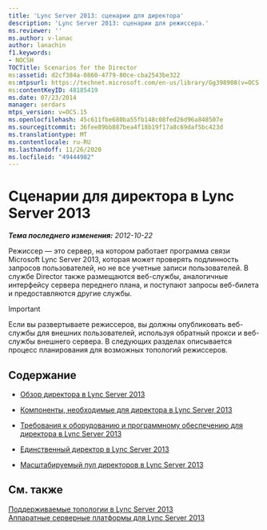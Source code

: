 ```yaml
---
title: 'Lync Server 2013: сценарии для директора'
description: 'Lync Server 2013: сценарии для режиссера.'
ms.reviewer: ''
ms.author: v-lanac
author: lanachin
f1.keywords:
- NOCSH
TOCTitle: Scenarios for the Director
ms:assetid: d2cf384a-0860-4779-80ce-cba2543be322
ms:mtpsurl: https://technet.microsoft.com/en-us/library/Gg398908(v=OCS.15)
ms:contentKeyID: 48185419
ms.date: 07/23/2014
manager: serdars
mtps_version: v=OCS.15
ms.openlocfilehash: 45c611fbe680ba55fb148c08fed26d96a848507e
ms.sourcegitcommit: 36fee89bb887bea4f18b19f17a8c69daf5bc423d
ms.translationtype: MT
ms.contentlocale: ru-RU
ms.lasthandoff: 11/26/2020
ms.locfileid: "49444982"
---
```

# <a name="scenarios-for-the-director-in-lync-server-2013"></a>Сценарии для директора в Lync Server 2013

<div data-xmlns="http://www.w3.org/1999/xhtml">

<div class="topic" data-xmlns="http://www.w3.org/1999/xhtml" data-msxsl="urn:schemas-microsoft-com:xslt" data-cs="https://msdn.microsoft.com/">

<div data-asp="https://msdn2.microsoft.com/asp">



</div>

<div id="mainSection">

<div id="mainBody">

<span> </span>

_**Тема последнего изменения:** 2012-10-22_

Режиссер — это сервер, на котором работает программа связи Microsoft Lync Server 2013, которая может проверять подлинность запросов пользователей, но не все учетные записи пользователей. В службе Director также размещаются веб-службы, аналогичные интерфейсу сервера переднего плана, и поступают запросы веб-билета и предоставляются другие службы.

<div>


> [!IMPORTANT]  
> Если вы развертываете режиссеров, вы должны опубликовать веб-службы для внешних пользователей, используя обратный прокси и веб-службы внешнего сервера. В следующих разделах описывается процесс планирования для возможных топологий режиссеров.



</div>

<div>

## <a name="in-this-section"></a>Содержание

  - [Обзор директора в Lync Server 2013](lync-server-2013-overview-of-the-director.md)

  - [Компоненты, необходимые для директора в Lync Server 2013](lync-server-2013-components-required-for-the-director.md)

  - [Требования к оборудованию и программному обеспечению для директора в Lync Server 2013](lync-server-2013-hardware-and-software-requirements-for-the-director.md)

  - [Единственный директор в Lync Server 2013](lync-server-2013-single-director.md)

  - [Масштабируемый пул директоров в Lync Server 2013](lync-server-2013-scaled-director-pool.md)

</div>

<div>

## <a name="see-also"></a>См. также


[Поддерживаемые топологии в Lync Server 2013](lync-server-2013-supported-topologies.md)  
[Аппаратные серверные платформы для Lync Server 2013](lync-server-2013-server-hardware-platforms.md)  
  

</div>

</div>

<span> </span>

</div>

</div>

</div>

